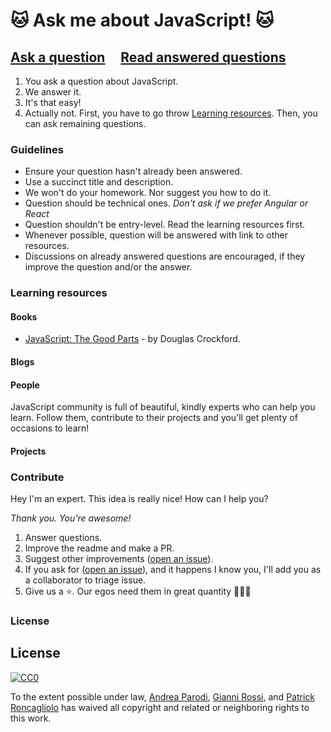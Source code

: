 #  🐱 Ask me about JavaScript! 🐱

## [Ask a question](../../issues/new) &nbsp;&nbsp;&nbsp; [Read answered questions](https://github.com/parro-it/amaj/issues?q=is%3Aissue+is%3Aopen+label%3Aanswered)

1) You ask a question about JavaScript.
2) We answer it.
3) It's that easy!
4) Actually not. First, you have to go throw [Learning resources](https://github.com/parro-it/amaj#learning-resources). Then, you can ask remaining questions.

### Guidelines

- Ensure your question hasn't already been answered.
- Use a succinct title and description.
- We won't do your homework. Nor suggest you how to do it.
- Question should be technical ones. _Don't ask if we prefer Angular or React_
- Question shouldn't be entry-level. Read the learning resources first.
- Whenever possible, question will be answered with link to other resources.
- Discussions on already answered questions are encouraged, if they improve the question and/or the answer.

### Learning resources

#### Books

* [JavaScript: The Good Parts](https://www.amazon.it/JavaScript-Good-Parts-Douglas-Crockford/dp/0596517742/ref=sr_1_1?ie=UTF8&qid=1522259785&sr=8-1&keywords=the+good+parts) - by Douglas Crockford.

#### Blogs

#### People

JavaScript community is full of beautiful, kindly experts who can help you learn. Follow them, contribute to their projects and you'll get plenty of occasions to learn!



#### Projects


### Contribute

Hey I'm an expert. This idea is really nice! How can I help you?

_Thank you. You're awesome!_

1) Answer questions.
2) Improve the readme and make a PR.
3) Suggest other improvements ([open an issue](../../issues/new)).
4) If you ask for ([open an issue](../../issues/new)), and it happens I know you, I'll add you as a collaborator to triage issue.
5) Give us a ⭐. Our egos need them in great quantity 👨🏻‍🎤

### License


## License

[![CC0](http://i.creativecommons.org/p/zero/1.0/88x31.png)](http://creativecommons.org/publicdomain/zero/1.0/)

To the extent possible under law, [Andrea Parodi](https://github.com/parro-it), [Gianni Rossi](https://github.com/giannirossi72), and [Patrick Roncagliolo](https://github.com/roncapat) has waived all copyright and related or neighboring rights to this work.
